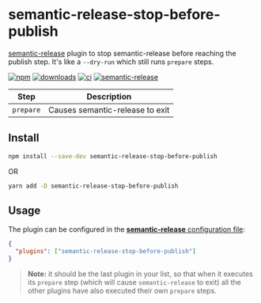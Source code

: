 # semantic-release-stop-before-publish

[semantic-release](https://github.com/semantic-release/semantic-release) plugin to stop semantic-release before reaching the publish step. It's like a `--dry-run` which still runs `prepare` steps.

[![npm](https://img.shields.io/npm/v/semantic-release-stop-before-publish.svg)](https://www.npmjs.com/package/semantic-release-stop-before-publish)
[![downloads](https://img.shields.io/npm/dt/semantic-release-stop-before-publish.svg)](https://www.npmjs.com/package/semantic-release-stop-before-publish)
[![ci](https://github.com/felipecrs/semantic-release-stop-before-publish/workflows/ci/badge.svg)](https://github.com/felipecrs/semantic-release-stop-before-publish/actions?query=workflow%3Aci)
[![semantic-release](https://img.shields.io/badge/%20%20%F0%9F%93%A6%F0%9F%9A%80-semantic--release-e10079.svg)](https://github.com/semantic-release/semantic-release)

| Step               | Description                                                                                        |
| ------------------ | -------------------------------------------------------------------------------------------------- |
| `prepare` | Causes semantic-release to exit |

## Install

```bash
npm install --save-dev semantic-release-stop-before-publish
```

OR

```bash
yarn add -D semantic-release-stop-before-publish
```

## Usage

The plugin can be configured in the [**semantic-release** configuration file](https://github.com/semantic-release/semantic-release/blob/master/docs/usage/configuration.md#configuration):

```json
{
  "plugins": ["semantic-release-stop-before-publish"]
}
```

> **Note:** it should be the last plugin in your list, so that when it executes its `prepare` step (which will cause `semantic-release` to exit) all the other plugins have also executed their own `prepare` steps.

